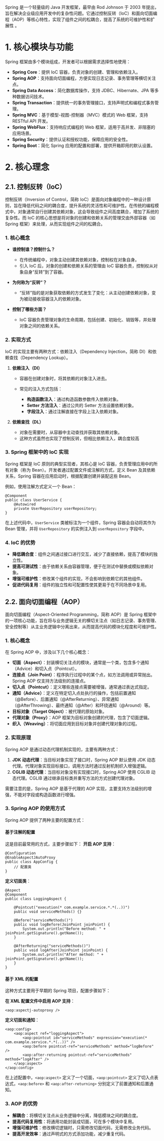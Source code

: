 Spring 是一个轻量级的 Java 开发框架，最早由 Rod Johnson 于 2003 年提出，旨在解决企业级应用开发中的复杂性问题。它通过控制反转（IoC）和面向切面编程（AOP）等核心特性，实现了组件之间的松耦合，提高了系统的可维护性和扩展性 。

# 1. 核心模块与功能

Spring 框架由多个模块组成，开发者可以根据需求选择性地使用：

- **Spring Core**：提供 IoC 容器，负责对象的创建、管理和依赖注入。
- **Spring AOP**：支持面向切面编程，方便实现日志记录、事务管理等横切关注点。
- **Spring Data Access**：简化数据库操作，支持 JDBC、Hibernate、JPA 等多种数据访问技术。
- **Spring Transaction**：提供统一的事务管理接口，支持声明式和编程式事务管理。
- **Spring MVC**：基于模型-视图-控制器（MVC）模式的 Web 框架，支持 RESTful API 开发。
- **Spring WebFlux**：支持响应式编程的 Web 框架，适用于高并发、非阻塞的应用场景。
- **Spring Security**：提供认证和授权功能，保障应用的安全性。
- **Spring Boot**：简化 Spring 应用的配置和部署，提供开箱即用的默认设置。

# 2. 核心理念

## 2.1. 控制反转（IoC）

控制反转（Inversion of Control，简称 IoC）是面向对象编程中的一种设计原则，旨在降低代码之间的耦合度，提升系统的灵活性和可维护性。在传统的编程模式中，对象通常自行创建其依赖对象，这会导致组件之间高度耦合，增加了系统的复杂性。而 IoC 的核心思想是将对象的创建和依赖关系的管理交由外部容器（如 Spring 框架）来处理，从而实现组件之间的松耦合。

### 1. 核心概念

- **谁控制谁？控制什么？**
    
    - 在传统编程中，对象主动创建其依赖对象，控制权在对象自身。
    - 引入 IoC 后，对象的创建和依赖关系的管理由 IoC 容器负责，控制权从对象自身“反转”到了容器。

- **为何称为“反转”？**
    
    - “反转”指的是对象获取依赖的方式发生了变化：从主动创建依赖对象，变为被动接收容器注入的依赖对象。

- **控制了哪些方面？**
    
    - IoC 容器负责管理对象的生命周期，包括创建、初始化、销毁等，并处理对象之间的依赖关系。

### 2. 实现方式

IoC 的实现主要有两种方式：依赖注入（Dependency Injection，简称 DI）和依赖查找（Dependency Lookup）。

1. **依赖注入（DI）**
    
    - 容器在创建对象时，将其依赖的对象注入进去。
    - 常见的注入方式包括：
        
        - **构造函数注入**：通过构造函数参数传入依赖对象。
        - **Setter 方法注入**：通过公共的 Setter 方法设置依赖对象。
        - **字段注入**：通过注解直接在字段上注入依赖对象。

2. **依赖查找（DL）**
    
    - 对象在需要时，从容器中主动查找并获取其依赖对象。
    - 这种方式虽然也实现了控制反转，但相比依赖注入，耦合度较高

### 3. Spring 框架中的 IoC 实现

Spring 框架是 IoC 原则的典型实现者，其核心是 IoC 容器，负责管理应用中的所有对象（称为 Bean）。开发者通过配置文件或注解的方式，定义 Bean 及其依赖关系，Spring 容器在应用启动时，根据配置创建并装配这些 Bean。

例如，使用注解方式定义一个 Bean：
```
@Component
public class UserService {
    @Autowired
    private UserRepository userRepository;
}
```
在上述代码中，`UserService` 类被标注为一个组件，Spring 容器会自动将其作为 Bean 管理，并将 `UserRepository` 的实例注入到 `userRepository` 字段中。

### 4. IoC 的优势

- **降低耦合度**：组件之间通过接口进行交互，减少了直接依赖，提高了模块的独立性。
- **提高可测试性**：由于依赖关系由容器管理，便于在测试中替换或模拟依赖对象。
- **增强可维护性**：修改某个组件的实现，不会影响到依赖它的其他组件。
- **促进代码复用**：组件的独立性和可配置性使其更易于在不同场景中复用。

## 2.2. 面向切面编程（AOP）

面向切面编程（Aspect-Oriented Programming，简称 AOP）是 Spring 框架中的一项核心功能，旨在将与业务逻辑无关的横切关注点（如日志记录、事务管理、安全控制等）从主业务逻辑中分离出来，从而提高代码的模块化程度和可维护性。

### 1. 核心概念

在 Spring AOP 中，涉及以下几个核心概念：

- **切面（Aspect）**：封装横切关注点的模块，通常是一个类，包含多个通知（Advice）和切入点（Pointcut）。
- **连接点（Join Point）**：程序执行过程中的某个点，如方法调用或异常抛出。Spring AOP 仅支持方法级别的连接点。
- **切入点（Pointcut）**：定义哪些连接点需要被增强，通常通过表达式指定。
- **通知（Advice）**：定义在特定切入点处执行的操作，包括前置通知（@Before）、后置通知（@AfterReturning）、异常通知（@AfterThrowing）、最终通知（@After）和环绕通知（@Around）等。
- **目标对象（Target Object）**：被代理的原始对象。
- **代理对象（Proxy）**：AOP 框架为目标对象创建的代理，包含了切面逻辑。
- **织入（Weaving）**：将切面应用到目标对象并创建代理对象的过程。

### 2. 实现原理

Spring AOP 是通过动态代理机制实现的，主要有两种方式：

1. **JDK 动态代理**：当目标对象实现了接口时，Spring AOP 默认使用 JDK 动态代理。代理对象实现目标接口，调用方法时通过反射机制织入增强逻辑。
2. **CGLIB 动态代理**：当目标对象没有实现接口时，Spring AOP 使用 CGLIB 动态代理。CGLIB 通过继承目标类并重写方法的方式创建代理对象。

需要注意的是，Spring AOP 是基于代理的 AOP 实现，主要支持方法级别的增强，不能对字段或构造函数进行增强。

### 3. Spring AOP 的使用方式

Spring AOP 提供了两种主要的配置方式：
#### **基于注解的配置**

这是目前最常用的方式，主要步骤如下：
**开启 AOP 支持**：
```
@Configuration
@EnableAspectJAutoProxy
public class AppConfig {
    // 配置类
}
```
**定义切面类**：
```
@Aspect
@Component
public class LoggingAspect {

    @Pointcut("execution(* com.example.service.*.*(..))")
    public void serviceMethods() {}

    @Before("serviceMethods()")
    public void logBefore(JoinPoint joinPoint) {
        System.out.println("Before method: " + joinPoint.getSignature().getName());
    }

    @AfterReturning("serviceMethods()")
    public void logAfter(JoinPoint joinPoint) {
        System.out.println("After method: " + joinPoint.getSignature().getName());
    }
}
```

#### **基于 XML 的配置**

这种方式主要用于早期的 Spring 项目，配置步骤如下：

**在 XML 配置文件中启用 AOP 支持**：
```
<aop:aspectj-autoproxy />
```
**定义切面和通知**：
```
<aop:config>
    <aop:aspect ref="loggingAspect">
        <aop:pointcut id="serviceMethods" expression="execution(* com.example.service.*.*(..))" />
        <aop:before pointcut-ref="serviceMethods" method="logBefore" />
        <aop:after-returning pointcut-ref="serviceMethods" method="logAfter" />
    </aop:aspect>
</aop:config>
```
在上述配置中，`<aop:aspect>` 定义了一个切面，`<aop:pointcut>` 定义了切入点表达式，`<aop:before>` 和 `<aop:after-returning>` 分别定义了前置通知和后置通知。

### 3. AOP 的优势

- **解耦合**：将横切关注点从业务逻辑中分离，降低模块之间的耦合度。
- **提高代码复用性**：将通用功能封装成切面，可在多个模块中复用。
- **增强可维护性**：修改横切逻辑时，只需修改切面代码，无需修改业务代码。
- **提高开发效率**：通过声明式的方式添加功能，减少重复代码。


